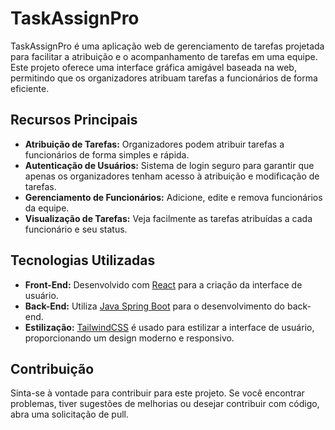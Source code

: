 # TaskAssignPro

TaskAssignPro é uma aplicação web de gerenciamento de tarefas projetada para facilitar a atribuição e o acompanhamento de tarefas em uma equipe. Este projeto oferece uma interface gráfica amigável baseada na web, permitindo que os organizadores atribuam tarefas a funcionários de forma eficiente.

## Recursos Principais

- **Atribuição de Tarefas:** Organizadores podem atribuir tarefas a funcionários de forma simples e rápida.
- **Autenticação de Usuários:** Sistema de login seguro para garantir que apenas os organizadores tenham acesso à atribuição e modificação de tarefas.
- **Gerenciamento de Funcionários:** Adicione, edite e remova funcionários da equipe.
- **Visualização de Tarefas:** Veja facilmente as tarefas atribuídas a cada funcionário e seu status.

## Tecnologias Utilizadas

- **Front-End:** Desenvolvido com [React](https://reactjs.org/) para a criação da interface de usuário.
- **Back-End:** Utiliza [Java Spring Boot](https://spring.io/) para o desenvolvimento do back-end.
- **Estilização:** [TailwindCSS](https://tailwindcss.com/) é usado para estilizar a interface de usuário, proporcionando um design moderno e responsivo.

## Contribuição

Sinta-se à vontade para contribuir para este projeto. Se você encontrar problemas, tiver sugestões de melhorias ou desejar contribuir com código, abra uma solicitação de pull.
